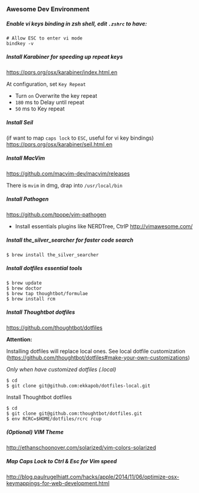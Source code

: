 ### Awesome Dev Environment

##### Enable vi keys binding in zsh shell, edit `.zshrc` to have:
```
# Allow ESC to enter vi mode 
bindkey -v
```

##### Install Karabiner for speeding up repeat keys
https://pqrs.org/osx/karabiner/index.html.en

At configuration, set `Key Repeat`
- Turn `on` Overwrite the key repeat
- `180` ms to Delay until repeat
- `50` ms to Key repeat 

##### Install Seil
(if want to map `caps lock` to `ESC`, useful for vi key bindings) 
https://pqrs.org/osx/karabiner/seil.html.en

##### Install MacVim
https://github.com/macvim-dev/macvim/releases

There is `mvim` in dmg, drap into `/usr/local/bin`

##### Install Pathogen
https://github.com/tpope/vim-pathogen

- Install essentials plugins like NERDTree, CtrlP
http://vimawesome.com/

##### Install the_silver_searcher for faster code search
```
$ brew install the_silver_searcher
```
##### Install dotfiles essential tools
````
$ brew update
$ brew doctor
$ brew tap thoughtbot/formulae
$ brew install rcm
````
##### Install Thoughtbot dotfiles
https://github.com/thoughtbot/dotfiles

**Attention:**

Installing dotfiles will replace local ones.
See local dotfile customization
(https://github.com/thoughtbot/dotfiles#make-your-own-customizations) 

_Only when have customized dotfiles (.local)_
```
$ cd
$ git clone git@github.com:ekkapob/dotfiles-local.git
```

Install Thoughtbot dotfiles
````
$ cd
$ git clone git@github.com:thoughtbot/dotfiles.git
$ env RCRC=$HOME/dotfiles/rcrc rcup
````

##### (Optional) VIM Theme
http://ethanschoonover.com/solarized/vim-colors-solarized
##### Map Caps Lock to Ctrl & Esc for Vim speed
http://blog.paulrugelhiatt.com/hacks/apple/2014/11/06/optimize-osx-keymappings-for-web-development.html
